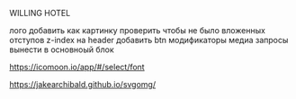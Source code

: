 WILLING HOTEL

лого добавить как картинку
проверить чтобы не было вложенных отступов
z-index на header
добавить btn модификаторы
медиа запросы вынести в основноый блок

https://icomoon.io/app/#/select/font

https://jakearchibald.github.io/svgomg/
